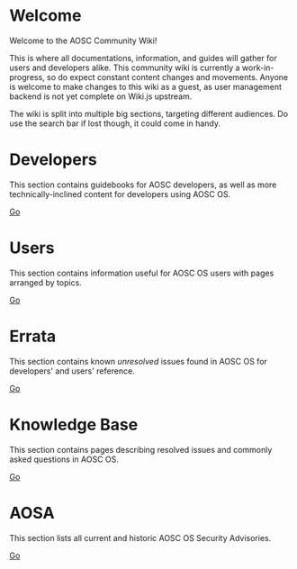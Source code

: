 <!-- TITLE: AOSC Wiki -->
<!-- SUBTITLE: Temporary Progress on Wiki -->

# Welcome

Welcome to the AOSC Community Wiki!

This is where all documentations, information, and guides will gather for users and developers alike. This community wiki is currently a work-in-progress, so do expect constant content changes and movements. Anyone is welcome to make changes to this wiki as a guest, as user management backend is not yet complete on Wiki.js upstream.

The wiki is split into multiple big sections, targeting different audiences. Do use the search bar if lost though, it could come in handy.


# Developers
This section contains guidebooks for AOSC developers, as well as more technically-inclined content for developers using AOSC OS.

[Go](#)

# Users
This section contains information useful for AOSC OS users with pages arranged by topics.

[Go](#)

# Errata

This section contains known *unresolved* issues found in AOSC OS for developers' and users' reference.

[Go](#)

# Knowledge Base

This section contains pages describing resolved issues and commonly asked questions in AOSC OS.

[Go](#)

# AOSA

This section lists all current and historic AOSC OS Security Advisories.

[Go](#)
